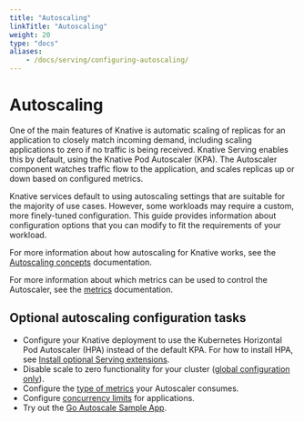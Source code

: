 ```yaml
---
title: "Autoscaling"
linkTitle: "Autoscaling"
weight: 20
type: "docs"
aliases:
    - /docs/serving/configuring-autoscaling/
---
```


# Autoscaling

One of the main features of Knative is automatic scaling of replicas for an application to closely match incoming demand, including scaling applications to zero if no traffic is being received.
Knative Serving enables this by default, using the Knative Pod Autoscaler (KPA).
The Autoscaler component watches traffic flow to the application, and scales replicas up or down based on configured metrics.

Knative services default to using autoscaling settings that are suitable for the majority of use cases. However, some workloads may require a custom, more finely-tuned configuration.
This guide provides information about configuration options that you can modify to fit the requirements of your workload.

For more information about how autoscaling for Knative works, see the [Autoscaling concepts](./autoscaling-concepts) documentation.

For more information about which metrics can be used to control the Autoscaler, see the [metrics](./autoscaling-metrics) documentation.

## Optional autoscaling configuration tasks

* Configure your Knative deployment to use the Kubernetes Horizontal Pod Autoscaler (HPA)
instead of the default KPA.
For how to install HPA, see [Install optional Serving extensions](../../install/install-extensions#install-optional-serving-extensions).
* Disable scale to zero functionality for your cluster ([global configuration only](./scale-to-zero)).
* Configure the [type of metrics](./autoscaling-metrics) your Autoscaler consumes.
* Configure [concurrency limits](./concurrency) for applications.
* Try out the [Go Autoscale Sample App](./autoscale-go/).

